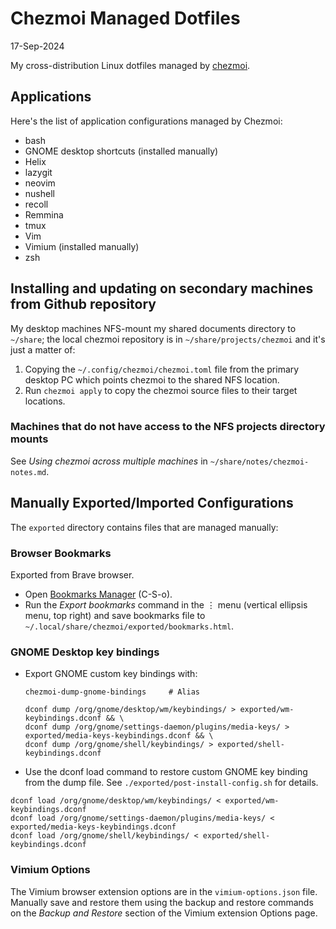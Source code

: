 # Chezmoi Managed Dotfiles

17-Sep-2024

My cross-distribution Linux dotfiles managed by [chezmoi](https://www.chezmoi.io/).

## Applications

Here's the list of application configurations managed by Chezmoi:

- bash
- GNOME desktop shortcuts (installed manually)
- Helix
- lazygit
- neovim
- nushell
- recoll
- Remmina
- tmux
- Vim
- Vimium (installed manually)
- zsh

## Installing and updating on secondary machines from Github repository

My desktop machines NFS-mount my shared documents directory to `~/share`; the local chezmoi repository is in `~/share/projects/chezmoi` and it's just a matter of:

1. Copying the `~/.config/chezmoi/chezmoi.toml` file from the primary desktop PC which points chezmoi to the shared NFS location.
2. Run `chezmoi apply` to copy the chezmoi source files to their target locations.

### Machines that do not have access to the NFS projects directory mounts

See _Using chezmoi across multiple machines_ in `~/share/notes/chezmoi-notes.md`.

## Manually Exported/Imported Configurations

The `exported` directory contains files that are managed manually:

### Browser Bookmarks

Exported from Brave browser.

- Open [Bookmarks Manager](brave://bookmarks/) (C-S-o).
- Run the _Export bookmarks_ command in the ⋮ menu (vertical ellipsis menu, top right) and save bookmarks file to `~/.local/share/chezmoi/exported/bookmarks.html`.

### GNOME Desktop key bindings

- Export GNOME custom key bindings with:

  ```
  chezmoi-dump-gnome-bindings     # Alias

  dconf dump /org/gnome/desktop/wm/keybindings/ > exported/wm-keybindings.dconf && \
  dconf dump /org/gnome/settings-daemon/plugins/media-keys/ > exported/media-keys-keybindings.dconf && \
  dconf dump /org/gnome/shell/keybindings/ > exported/shell-keybindings.dconf
  ```

- Use the dconf load command to restore custom GNOME key binding from the dump file. See `./exported/post-install-config.sh` for details.

```
dconf load /org/gnome/desktop/wm/keybindings/ < exported/wm-keybindings.dconf
dconf load /org/gnome/settings-daemon/plugins/media-keys/ < exported/media-keys-keybindings.dconf
dconf load /org/gnome/shell/keybindings/ < exported/shell-keybindings.dconf
```

### Vimium Options

The Vimium browser extension options are in the `vimium-options.json` file. Manually save and restore them using the backup and restore commands on the _Backup and Restore_ section of the Vimium extension Options page.
